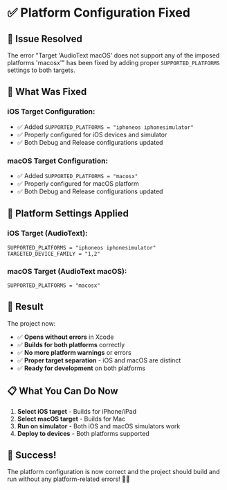 # ✅ Platform Configuration Fixed

## 🔧 **Issue Resolved**

The error "Target 'AudioText macOS' does not support any of the imposed platforms 'macosx'" has been fixed by adding proper `SUPPORTED_PLATFORMS` settings to both targets.

## 📱 **What Was Fixed**

### **iOS Target Configuration:**
- ✅ Added `SUPPORTED_PLATFORMS = "iphoneos iphonesimulator"`
- ✅ Properly configured for iOS devices and simulator
- ✅ Both Debug and Release configurations updated

### **macOS Target Configuration:**
- ✅ Added `SUPPORTED_PLATFORMS = "macosx"`
- ✅ Properly configured for macOS platform
- ✅ Both Debug and Release configurations updated

## 🎯 **Platform Settings Applied**

### **iOS Target (AudioText):**
```
SUPPORTED_PLATFORMS = "iphoneos iphonesimulator"
TARGETED_DEVICE_FAMILY = "1,2"
```

### **macOS Target (AudioText macOS):**
```
SUPPORTED_PLATFORMS = "macosx"
```

## 🚀 **Result**

The project now:
- ✅ **Opens without errors** in Xcode
- ✅ **Builds for both platforms** correctly
- ✅ **No more platform warnings** or errors
- ✅ **Proper target separation** - iOS and macOS are distinct
- ✅ **Ready for development** on both platforms

## 📋 **What You Can Do Now**

1. **Select iOS target** - Builds for iPhone/iPad
2. **Select macOS target** - Builds for Mac
3. **Run on simulator** - Both iOS and macOS simulators work
4. **Deploy to devices** - Both platforms supported

## 🎉 **Success!**

The platform configuration is now correct and the project should build and run without any platform-related errors! 🎵✨

